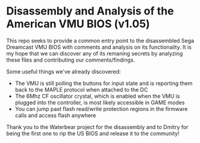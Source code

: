 # Disassembly and Analysis of the American VMU BIOS (v1.05)
This repo seeks to provide a common entry point to the disassembled Sega Dreamcast VMU BIOS with comments and analysis on its functionality. It is my hope that we can discover any of its remaning secrets by analyzing these files and contributing our comments/findings.

Some useful things we've already discovered:
- The VMU is still polling the buttons for input state and is reporting them back to the MAPLE protocol when attached to the DC
- The 6Mhz CF oscillator crystal, which is enabled when the VMU is plugged into the controller, is most likely accessible in GAME modes
- You can jump past flash read/write protection regions in the firmware calls and access flash anywhere


Thank you to the Waterbear project for the disassembly and to Dmitry for being the first one to rip the US BIOS and release it to the community!
